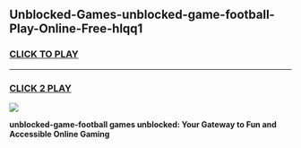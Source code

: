 
## Unblocked-Games-unblocked-game-football-Play-Online-Free-hlqq1
<h3>
<a href="https://premium76.site?title=unblocked-game-football&ref=26A">CLICK TO PLAY</a></h3>
<hr>

<h3>
<a href="https://premium76.site?title=unblocked-game-football&ref=26A">CLICK 2 PLAY</a>
  
</h3>

<a href="https://premium76.site?title=unblocked-game-football&ref=26A"><img src="https://clearcache.store/games.png"></a>


**unblocked-game-football games unblocked: Your Gateway to Fun and Accessible Online Gaming**

